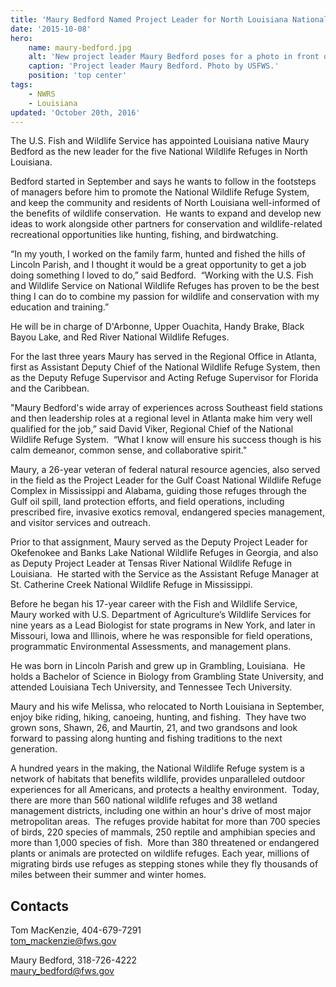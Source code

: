 ```yaml
---
title: 'Maury Bedford Named Project Leader for North Louisiana National Wildlife Refuges'
date: '2015-10-08'
hero:
    name: maury-bedford.jpg
    alt: 'New project leader Maury Bedford poses for a photo in front of a stand of pine trees.'
    caption: 'Project leader Maury Bedford. Photo by USFWS.'
    position: 'top center'
tags:
    - NWRS
    - Louisiana
updated: 'October 20th, 2016'
---
```


The U.S. Fish and Wildlife Service has appointed Louisiana native Maury Bedford as the new leader for the five National Wildlife Refuges in North Louisiana.

Bedford started in September and says he wants to follow in the footsteps of managers before him to promote the National Wildlife Refuge System, and keep the community and residents of North Louisiana well-informed of the benefits of wildlife conservation.  He wants to expand and develop new ideas to work alongside other partners for conservation and wildlife-related recreational opportunities like hunting, fishing, and birdwatching.

“In my youth, I worked on the family farm, hunted and fished the hills of Lincoln Parish, and I thought it would be a great opportunity to get a job doing something I loved to do,” said Bedford.  “Working with the U.S. Fish and Wildlife Service on National Wildlife Refuges has proven to be the best thing I can do to combine my passion for wildlife and conservation with my education and training.”

He will be in charge of D'Arbonne, Upper Ouachita, Handy Brake, Black Bayou Lake, and Red River National Wildlife Refuges.

For the last three years Maury has served in the Regional Office in Atlanta, first as Assistant Deputy Chief of the National Wildlife Refuge System, then as the Deputy Refuge Supervisor and Acting Refuge Supervisor for Florida and the Caribbean. 

"Maury Bedford's wide array of experiences across Southeast field stations and then leadership roles at a regional level in Atlanta make him very well qualified for the job,” said David Viker, Regional Chief of the National Wildlife Refuge System.  “What I know will ensure his success though is his calm demeanor, common sense, and collaborative spirit." 

Maury, a 26-year veteran of federal natural resource agencies, also served in the field as the Project Leader for the Gulf Coast National Wildlife Refuge Complex in Mississippi and Alabama, guiding those refuges through the Gulf oil spill, land protection efforts, and field operations, including prescribed fire, invasive exotics removal, endangered species management, and visitor services and outreach.

Prior to that assignment, Maury served as the Deputy Project Leader for Okefenokee and Banks Lake National Wildlife Refuges in Georgia, and also as Deputy Project Leader at Tensas River National Wildlife Refuge in Louisiana.  He started with the Service as the Assistant Refuge Manager at St. Catherine Creek National Wildlife Refuge in Mississippi.  

Before he began his 17-year career with the Fish and Wildlife Service, Maury worked with U.S. Department of Agriculture’s Wildlife Services for nine years as a Lead Biologist for state programs in New York, and later in Missouri, Iowa and Illinois, where he was responsible for field operations, programmatic Environmental Assessments, and management plans.

He was born in Lincoln Parish and grew up in Grambling, Louisiana.  He holds a Bachelor of Science in Biology from Grambling State University, and attended Louisiana Tech University, and Tennessee Tech University.

Maury and his wife Melissa, who relocated to North Louisiana in September, enjoy bike riding, hiking, canoeing, hunting, and fishing.  They have two grown sons, Shawn, 26, and Maurtin, 21, and two grandsons and look forward to passing along hunting and fishing traditions to the next generation. 

A hundred years in the making, the National Wildlife Refuge system is a network of habitats that benefits wildlife, provides unparalleled outdoor experiences for all Americans, and protects a healthy environment.  Today, there are more than 560 national wildlife refuges and 38 wetland management districts, including one within an hour's drive of most major metropolitan areas.  The refuges provide habitat for more than 700 species of birds, 220 species of mammals, 250 reptile and amphibian species and more than 1,000 species of fish.  More than 380 threatened or endangered plants or animals are protected on wildlife refuges. Each year, millions of migrating birds use refuges as stepping stones while they fly thousands of miles between their summer and winter homes.

## Contacts

Tom MacKenzie, 404-679-7291  
tom_mackenzie@fws.gov

Maury Bedford, 318-726-4222  
maury_bedford@fws.gov 
